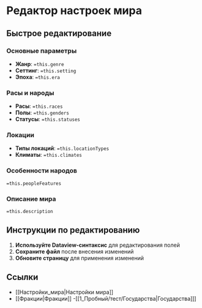 ﻿---
type: редактор_настроек
name: "заявсь"
created: "2025-08-11"
---

# Редактор настроек мира

## Быстрое редактирование

### Основные параметры
- **Жанр**: `=this.genre`
- **Сеттинг**: `=this.setting`
- **Эпоха**: `=this.era`

### Расы и народы
- **Расы**: `=this.races`
- **Полы**: `=this.genders`
- **Статусы**: `=this.statuses`

### Локации
- **Типы локаций**: `=this.locationTypes`
- **Климаты**: `=this.climates`

### Особенности народов
`=this.peopleFeatures`

### Описание мира
`=this.description`

## Инструкции по редактированию

1. **Используйте Dataview-синтаксис** для редактирования полей
2. **Сохраните файл** после внесения изменений
3. **Обновите страницу** для применения изменений

## Ссылки
- [[Настройки_мира|Настройки мира]]
- [[Фракции|Фракции]]
-[[1_Пробный/тест/Государства|Государства]]] 


